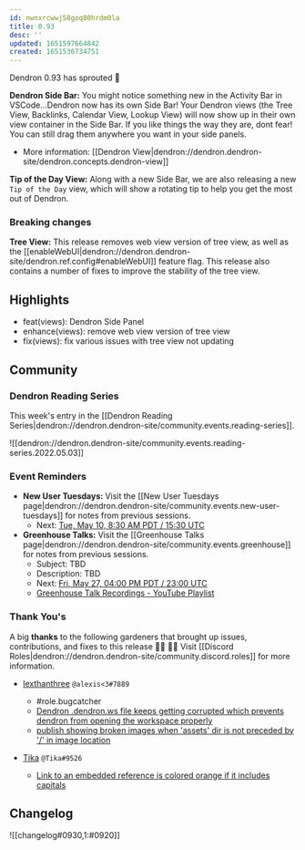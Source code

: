 ```yaml
---
id: nwnxrcwwj58goq80hrdm0la
title: 0.93
desc: ''
updated: 1651597664842
created: 1651536734751
---
```


Dendron 0.93 has sprouted  🌱

**Dendron Side Bar:** You might notice something new in the Activity Bar in VSCode...Dendron now has its own Side Bar! Your Dendron views (the Tree View, Backlinks, Calendar View, Lookup View) will now show up in their own view container in the Side Bar. If you like things the way they are, dont fear! You can still drag them anywhere you want in your side panels. 

- More information: [[Dendron View|dendron://dendron.dendron-site/dendron.concepts.dendron-view]]

**Tip of the Day View:** Along with a new Side Bar, we are also releasing a new `Tip of the Day` view, which will show a rotating tip to help you get the most out of Dendron. 

### Breaking changes
**Tree View:** This release removes web view version of tree view, as well as the [[enableWebUI|dendron://dendron.dendron-site/dendron.ref.config#enableWebUI]] feature flag. This release also contains a number of fixes to improve the stability of the tree view. 

## Highlights
- feat(views): Dendron Side Panel
- enhance(views): remove web view version of tree view
- fix(views): fix various issues with tree view not updating

## Community

### Dendron Reading Series
This week's entry in the [[Dendron Reading Series|dendron://dendron.dendron-site/community.events.reading-series]].

![[dendron://dendron.dendron-site/community.events.reading-series.2022.05.03]]

### Event Reminders
- **New User Tuesdays:** Visit the [[New User Tuesdays page|dendron://dendron.dendron-site/community.events.new-user-tuesdays]] for notes from previous sessions.
    - Next: [Tue, May 10, 8:30 AM PDT / 15:30 UTC](https://link.dendron.so/luma)
- **Greenhouse Talks:** Visit the [[Greenhouse Talks page|dendron://dendron.dendron-site/community.events.greenhouse]] for notes from previous sessions.
    - Subject: TBD
    - Description: TBD
    - Next: [Fri, May 27, 04:00 PM PDT / 23:00 UTC](https://link.dendron.so/luma)
    - [Greenhouse Talk Recordings - YouTube Playlist](https://link.dendron.so/greenhouse)

### Thank You's
A big **thanks** to the following gardeners that brought up issues, contributions, and fixes to this release :man_farmer: :woman_farmer: 
Visit [[Discord Roles|dendron://dendron.dendron-site/community.discord.roles]] for more information.

- [lexthanthree](https://github.com/lexthanthree) `@alexis<3#7889`
  - #role.bugcatcher
  - [Dendron .dendron.ws file keeps getting corrupted which prevents dendron from opening the workspace properly](https://github.com/dendronhq/dendron/issues/2869)
  - [publish showing broken images when 'assets' dir is not preceded by '/' in image location](https://github.com/dendronhq/dendron/issues/2860)
  
- [Tika](https://github.com/SR--) `@Tika#9526`
  - [Link to an embedded reference is colored orange if it includes capitals](https://github.com/dendronhq/dendron/issues/2862)


## Changelog
![[changelog#0930,1:#0920]]
